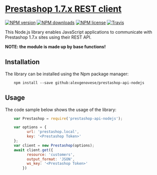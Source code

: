 # [Prestashop 1.7.x REST client](https://github.com/alexgenovese/prestashop-api-nodejs)


[![NPM version](https://img.shields.io/npm/v/prestashop-api-nodejs?style=flat-square)](https://www.npmjs.com/package/prestashop-api-nodejs)
[![NPM downloads](https://img.shields.io/npm/dm/prestashop-api-nodejs?style=flat-square)](https://www.npmjs.com/package/prestashop-api-nodejs)
[![NPM license](https://img.shields.io/npm/l/prestashop-api-nodejs?style=flat-square)](https://www.npmjs.com/package/prestashop-api-nodejs)
[![Travis](https://img.shields.io/travis/com/alexgenovese/prestashop-api-nodejs/master?style=flat-square)](https://travis-ci.com/alexgenovese/prestashop-api-nodejs.svg?branch=main)

This Node.js library enables JavaScript applications to communicate with Prestashop 1.7.x sites using their REST API.

**NOTE: the module is made up by base functions!**


## Installation

The library can be installed using the Npm package manager:

```
    npm install --save github:alexgenovese/prestashop-api-nodejs
```

## Usage

The code sample below shows the usage of the library:

```javascript
    var Prestashop = require('prestashop-api-nodejs');

    var options = {
          url: 'prestashop.local',
          key: '<Prestashop Token>'
    };
    var client = new Prestashop(options);
    await client.get({
          resource: 'customers',
          output_format: 'JSON',
          ws_key: '<Prestashop Token>'
        })
```
